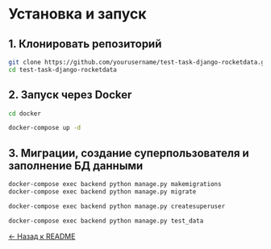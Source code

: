 # Установка и запуск

## 1. Клонировать репозиторий

```bash
git clone https://github.com/yourusername/test-task-django-rocketdata.git
cd test-task-django-rocketdata
```

## 2. Запуск через Docker

```bash
cd docker
```
```bash
docker-compose up -d
```

## 3. Миграции, создание суперпользователя и заполнение БД данными

```bash
docker-compose exec backend python manage.py makemigrations
docker-compose exec backend python manage.py migrate
```
```bash
docker-compose exec backend python manage.py createsuperuser
```
```bash
docker-compose exec backend python manage.py test_data
```

[← Назад к README](../README.md)